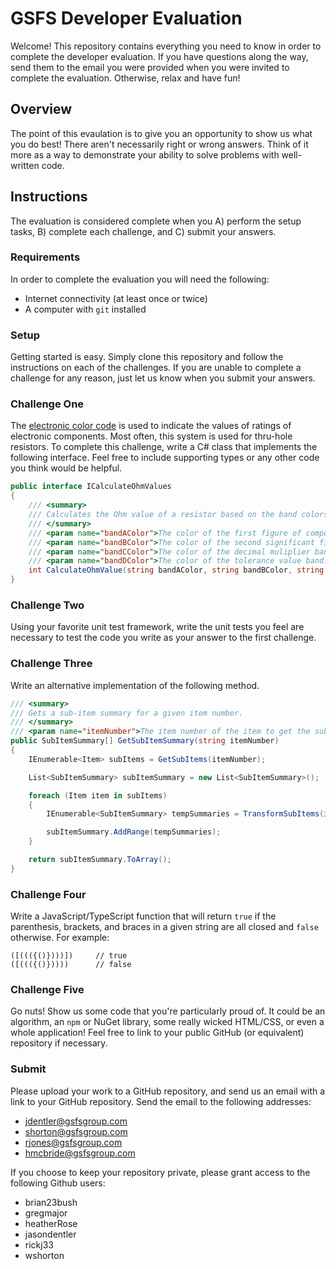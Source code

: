 # GSFS Developer Evaluation
Welcome! This repository contains everything you need to know in order to complete the developer evaluation. If you have questions along the way, send them to the email you were provided when you were invited to complete the evaluation. Otherwise, relax and have fun!

## Overview
The point of this evaulation is to give you an opportunity to show us what you do best! There aren't necessarily right or wrong answers. Think of it more as a way to demonstrate your ability to solve problems with well-written code.

## Instructions
The evaluation is considered complete when you A) perform the setup tasks, B) complete each challenge, and C) submit your answers.

### Requirements
In order to complete the evaluation you will need the following:

* Internet connectivity (at least once or twice)
* A computer with `git` installed

### Setup
Getting started is easy. Simply clone this repository and follow the instructions on each of the challenges. If you are unable to complete a challenge for any reason, just let us know when you submit your answers.

### Challenge One
The [electronic color code](https://en.wikipedia.org/wiki/Electronic_color_code) is used to indicate the values of ratings of electronic components. Most often, this system is used for thru-hole resistors. To complete this challenge, write a C# class that implements the following interface. Feel free to include supporting types or any other code you think would be helpful.

```csharp
public interface ICalculateOhmValues
{
    /// <summary>
    /// Calculates the Ohm value of a resistor based on the band colors.
    /// </summary>
    /// <param name="bandAColor">The color of the first figure of component value band.</param>
    /// <param name="bandBColor">The color of the second significant figure band.</param>
    /// <param name="bandCColor">The color of the decimal muliplier band.</param>
    /// <param name="bandDColor">The color of the tolerance value band.</param>
    int CalculateOhmValue(string bandAColor, string bandBColor, string bandCColor, string bandDColor)
}
```

### Challenge Two
Using your favorite unit test framework, write the unit tests you feel are necessary to test the code you write as your answer to the first challenge.

### Challenge Three
Write an alternative implementation of the following method.

```csharp
/// <summary>
/// Gets a sub-item summary for a given item number.
/// </summary>
/// <param name="itemNumber">The item number of the item to get the sub-item summary of.</param>
public SubItemSummary[] GetSubItemSummary(string itemNumber)
{
    IEnumerable<Item> subItems = GetSubItems(itemNumber);

    List<SubItemSummary> subItemSummary = new List<SubItemSummary>();

    foreach (Item item in subItems)
    {
        IEnumerable<SubItemSummary> tempSummaries = TransformSubItems(item, item.GetSubItems());

        subItemSummary.AddRange(tempSummaries);
    }

    return subItemSummary.ToArray();
}
```

### Challenge Four
Write a JavaScript/TypeScript function that will return `true` if the parenthesis, brackets, and braces in a given string are all closed and `false` otherwise. For example:

```
([((({()})))])     // true
([((({()}))))      // false
```

### Challenge Five
Go nuts! Show us some code that you're particularly proud of. It could be an algorithm, an `npm` or NuGet library, some really wicked HTML/CSS, or even a whole application! Feel free to link to your public GitHub (or equivalent) repository if necessary.

### Submit
Please upload your work to a GitHub repository, and send us an email with a link to your GitHub repository. Send the email to the following addresses:

* jdentler@gsfsgroup.com
* shorton@gsfsgroup.com
* rjones@gsfsgroup.com
* hmcbride@gsfsgroup.com

If you choose to keep your repository private, please grant access to the following Github users:
* brian23bush
* gregmajor
* heatherRose
* jasondentler
* rickj33
* wshorton


